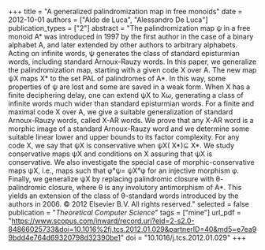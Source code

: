 +++
title = "A generalized palindromization map in free monoids"
date = 2012-10-01
authors = ["Aldo de Luca", "Alessandro De Luca"]
publication_types = ["2"]
abstract = "The palindromization map ψ in a free monoid A* was introduced in 1997 by the first author in the case of a binary alphabet A, and later extended by other authors to arbitrary alphabets. Acting on infinite words, ψ generates the class of standard episturmian words, including standard Arnoux-Rauzy words. In this paper, we generalize the palindromization map, starting with a given code X over A. The new map ψX maps X* to the set PAL of palindromes of A*. In this way, some properties of ψ are lost and some are saved in a weak form. When X has a finite deciphering delay, one can extend ψX to Xω, generating a class of infinite words much wider than standard episturmian words. For a finite and maximal code X over A, we give a suitable generalization of standard Arnoux-Rauzy words, called X-AR words. We prove that any X-AR word is a morphic image of a standard Arnoux-Rauzy word and we determine some suitable linear lower and upper bounds to its factor complexity. For any code X, we say that ψX is conservative when ψX( X*)⊆ X*. We study conservative maps ψX and conditions on X assuring that ψX is conservative. We also investigate the special case of morphic-conservative maps ψX, i.e., maps such that φ°ψ= ψX°φ for an injective morphism φ. Finally, we generalize ψX by replacing palindromic closure with θ-palindromic closure, where θ is any involutory antimorphism of A*. This yields an extension of the class of θ-standard words introduced by the authors in 2006. © 2012 Elsevier B.V. All rights reserved."
selected = false
publication = "*Theoretical Computer Science*"
tags = ["mine"]
url_pdf = "https://www.scopus.com/inward/record.uri?eid=2-s2.0-84866025733&doi=10.1016%2fj.tcs.2012.01.029&partnerID=40&md5=e7ea99bdd4e764d69320798d32390be1"
doi = "10.1016/j.tcs.2012.01.029"
+++


